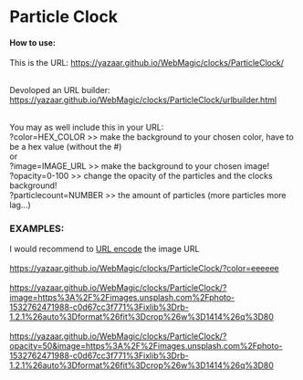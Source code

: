 <h1>Particle Clock</h1>
<h4>How to use:</h4>
This is the URL: <a href="https://yazaar.github.io/WebMagic/clocks/ParticleClock/">https://yazaar.github.io/WebMagic/clocks/ParticleClock/</a><br><br>

Devoloped an URL builder: <a href="https://yazaar.github.io/WebMagic/clocks/ParticleClock/urlbuilder.html">https://yazaar.github.io/WebMagic/clocks/ParticleClock/urlbuilder.html</a><br><br>

You may as well include this in your URL:<br>
?color=HEX_COLOR >> make the background to your chosen color, have to be a hex value (without the #)<br>
or<br>
?image=IMAGE_URL >> make the background to your chosen image!<br>
?opacity=0-100 >> change the opacity of the particles and the clocks background!<br>
?particlecount=NUMBER >> the amount of particles (more particles more lag...)
<h3>EXAMPLES:</h3>
I would recommend to <a href="https://www.urlencoder.org/">URL encode</a> the image URL<br><br>
<a href="https://yazaar.github.io/WebMagic/clocks/ParticleClock/?color=eeeeee">https://yazaar.github.io/WebMagic/clocks/ParticleClock/?color=eeeeee</a><br><br>
<a href="https://yazaar.github.io/WebMagic/clocks/ParticleClock/?image=https://images.unsplash.com/photo-1532762471988-c0d67cc3f771?ixlib=rb-1.2.1&auto=format&fit=crop&w=1414&q=80">https://yazaar.github.io/WebMagic/clocks/ParticleClock/?image=https%3A%2F%2Fimages.unsplash.com%2Fphoto-1532762471988-c0d67cc3f771%3Fixlib%3Drb-1.2.1%26auto%3Dformat%26fit%3Dcrop%26w%3D1414%26q%3D80</a><br><br>
<a href="https://yazaar.github.io/WebMagic/clocks/ParticleClock/?image=https://images.unsplash.com/photo-1532762471988-c0d67cc3f771?ixlib=rb-1.2.1&auto=format&fit=crop&w=1414&q=80">https://yazaar.github.io/WebMagic/clocks/ParticleClock/?opacity=50&image=https%3A%2F%2Fimages.unsplash.com%2Fphoto-1532762471988-c0d67cc3f771%3Fixlib%3Drb-1.2.1%26auto%3Dformat%26fit%3Dcrop%26w%3D1414%26q%3D80</a>
